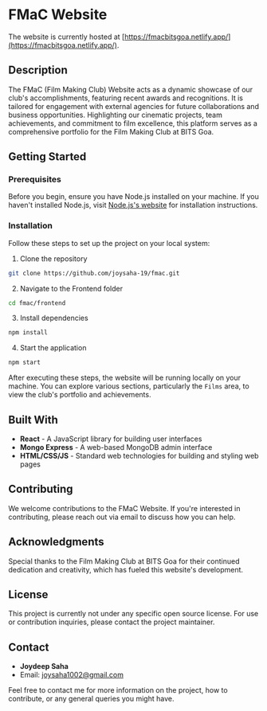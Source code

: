 
# FMaC Website

The website is currently hosted at [https://fmacbitsgoa.netlify.app/](https://fmacbitsgoa.netlify.app/).

## Description

The FMaC (Film Making Club) Website acts as a dynamic showcase of our club's accomplishments, featuring recent awards and recognitions. It is tailored for engagement with external agencies for future collaborations and business opportunities. Highlighting our cinematic projects, team achievements, and commitment to film excellence, this platform serves as a comprehensive portfolio for the Film Making Club at BITS Goa.

## Getting Started

### Prerequisites

Before you begin, ensure you have Node.js installed on your machine. If you haven't installed Node.js, visit [Node.js's website](https://nodejs.org/) for installation instructions.

### Installation

Follow these steps to set up the project on your local system:

1. Clone the repository

```bash
git clone https://github.com/joysaha-19/fmac.git
```

2. Navigate to the Frontend folder

```bash
cd fmac/frontend
```

3. Install dependencies

```bash
npm install
```

4. Start the application

```bash
npm start
```

After executing these steps, the website will be running locally on your machine. You can explore various sections, particularly the `Films` area, to view the club's portfolio and achievements.

## Built With

- **React** - A JavaScript library for building user interfaces
- **Mongo Express** - A web-based MongoDB admin interface
- **HTML/CSS/JS** - Standard web technologies for building and styling web pages

## Contributing

We welcome contributions to the FMaC Website. If you're interested in contributing, please reach out via email to discuss how you can help.

## Acknowledgments

Special thanks to the Film Making Club at BITS Goa for their continued dedication and creativity, which has fueled this website's development.

## License

This project is currently not under any specific open source license. For use or contribution inquiries, please contact the project maintainer.

## Contact

- **Joydeep Saha**
- Email: [joysaha1002@gmail.com](mailto:joysaha1002@gmail.com)

Feel free to contact me for more information on the project, how to contribute, or any general queries you might have.
